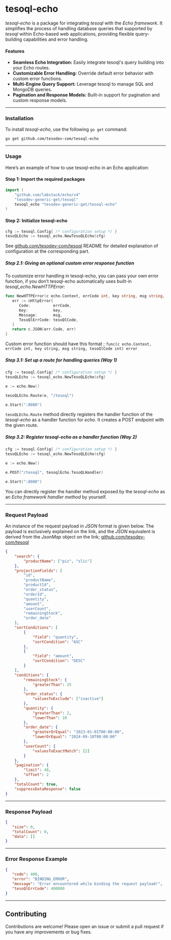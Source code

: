 # tesoql-echo
*tesoql-echo* is a package for integrating *tesoql* with the *Echo framework*. It simplifies the process of handling database queries that supported by *tesoql* within Echo-based web applications, providing flexible query-building capabilities and error handling.
#### Features
- **Seamless Echo Integration:** Easily integrate tesoql's query building into your Echo routes.
- **Customizable Error Handling:** Override default error behavior with custom error functions.
- **Multi-Engine Query Support:** Leverage tesoql to manage SQL and MongoDB queries.
- **Pagination and Response Models:** Built-in support for pagination and custom response models.

------------

### Installation
To install *tesoql-echo*, use the following `go get` command:

`go get github.com/tesodev-com/tesoql-echo`

------------

### Usage
Here’s an example of how to use tesoql-echo in an Echo application:

#### Step 1: Import the required packages

```go
import (
	"github.com/labstack/echo/v4"
	"tesodev-generic-get/tesoql"
	tesoql_echo "tesodev-generic-get/tesoql-echo"
)
```

#### Step 2: Initialize tesoql-echo

```go
cfg := tesoql.Config{ /* configuration setup */ }
tesoQLEcho := tesoql_echo.NewTesoQLEcho(cfg)
```
See [github.com/tesodev-com/tesoql](https://github.com/tesodev-com/tesoql?tab=readme-ov-file#1-config-struct "https://github.com/tesodev-com/tesoql") README for detailed explanation of configuration at the corresponding part.

##### Step 2.1: Giving an optional custom error response function
To customize error handling in tesoql-echo, you can pass your own error function, if you don’t tesoql-echo automatically uses built-in *tesoql_echo.NewHTTPError:*

```go
func NewHTTPError(c echo.Context, errCode int, key string, msg string, tesoQlCode int) error {
   err := &HttpError{
      Code:          errCode,
      Key:           key,
      Message:       msg,
      TesoQlErrCode: tesoQlCode,
   }
   return c.JSON(err.Code, err)
}
```

Custom error function should have this format ; 
`func(c echo.Context, errCode int, key string, msg string, tesoQlCode int) error
`

##### Step 3.1: Set up a route for handling queries (Way 1)

```go
cfg := tesoql.Config{ /* configuration setup */ }
tesoQLEcho := tesoql_echo.NewTesoQLEcho(cfg)

e := echo.New()

tesoQLEcho.Route(e, "/tesoql")

e.Start(":8080")
```

`tesoQLEcho.Route` method directly registers the handler function of the *tesoql-echo* as a handler function for *echo*. It creates a POST endpoint with the given route. 

##### Step 3.2: Register tesoql-echo as a handler function (Way 2)

```go
cfg := tesoql.Config{ /* configuration setup */ }
tesoQLEcho := tesoql_echo.NewTesoQLEcho(cfg)

e := echo.New()

e.POST("/tesoql", tesoqlEcho.TesoQLHandler)

e.Start(":8080")
```

You can directly register the handler method exposed by the *tesoql-echo* as an *Echo framework handler method* by yourself.

------------

### Request Payload
An instance of the request payload in *JSON* format is given below. The payload is exclusively explained on the link, and the *JSON* equivalent is derived from the *JsonMap* object on the link;
[github.com/tesodev-com/tesoql](https://github.com/tesodev-com/tesoql?tab=readme-ov-file#building-a-jsonmap-payload "github.com/tesodev-com/tesoql")

```json
{
    "search": {
        "productName": ["piz", "slic"]
    },
    "projectionFields": [
        "id",
        "productName",
        "productId",
        "order_status",
        "orderId",
        "quantity",
        "amount",
        "userCount",
        "remainingStock",
        "order_date"
    ],
    "sortConditions": [
        {
            "field": "quantity",
            "sortCondition": "ASC"
        },
        {
            "field": "amount",
            "sortCondition": "DESC"
        }
    ],
    "conditions": {
        "remainingStock": {
            "greaterThan": 25
        },
        "order_status": {
            "valuesToExclude": ["inactive"]
        },
        "quantity": {
            "greaterThan": 2,
            "lowerThan": 10
        },
        "order_date": {
            "greaterOrEqual": "2023-01-01T00:00:00",
            "lowerOrEqual": "2024-09-10T00:00:00"
        },
        "userCount": {
            "valuesToExactMatch": [2]
        }
    },
    "pagination": {
        "limit": 48,
        "offset": 2
    },
    "totalCount": true,
    "suppressDataResponse": false
}

```

------------

### Response Payload 

```json
{
   "size": 0,
   "totalCount": 0,
   "data": [] 
}

```

------------

### Error Response Example

```json
{
   "code": 400,
   "error": "BINDING_ERROR",
   "message": "Error encountered while binding the request payload!",
   "tesoQlErrCode": 400000
}

```

------------


## Contributing
Contributions are welcome! Please open an issue or submit a pull request if you have any improvements or bug fixes.
